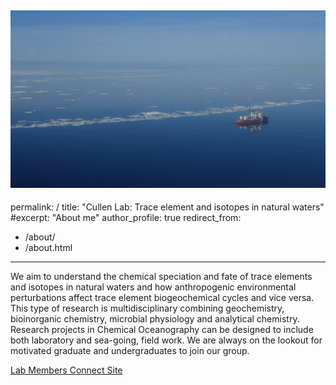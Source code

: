 ![Amundsen in the Canadian Arctic](https://github.com/jay-t-cullen/jay-t-cullen.github.io/blob/master/images/Amundsen1.JPG)
---
permalink: /
title: "Cullen Lab: Trace element and isotopes in natural waters"
#excerpt: "About me"
author_profile: true
redirect_from:
  - /about/
  - /about.html
---

We aim to understand the chemical speciation and fate of trace elements and isotopes in natural waters and how anthropogenic environmental perturbations affect trace element biogeochemical cycles and vice versa. This type of research is multidisciplinary combining geochemistry, bioinorganic chemistry, microbial physiology and analytical chemistry.  Research projects in Chemical Oceanography can be designed to include both laboratory and sea-going, field work.  We are always on the lookout for motivated graduate and undergraduates to join our group.

[Lab Members Connect Site](https://connect.uvic.ca/sites/science/SEOS/cullenlab/SitePages/Home.aspx)
